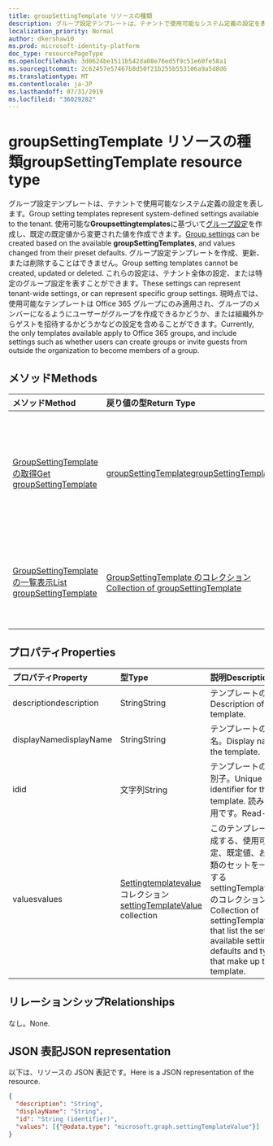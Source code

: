 ```yaml
---
title: groupSettingTemplate リソースの種類
description: グループ設定テンプレートは、テナントで使用可能なシステム定義の設定を表します。 使用可能な**Groupsettingtemplates**に基づいてグループ設定を作成し、既定の既定値から変更された値を作成できます。 グループ設定テンプレートを作成、更新、または削除することはできません。 これらの設定は、テナント全体の設定、または特定のグループ設定を表すことができます。 現時点では、使用可能なテンプレートは Office 365 グループにのみ適用され、グループのメンバーになるようにユーザーがグループを作成できるかどうか、または組織外からゲストを招待するかどうかなどの設定を含めることができます。
localization_priority: Normal
author: dkershaw10
ms.prod: microsoft-identity-platform
doc_type: resourcePageType
ms.openlocfilehash: 3d0624be1511b542da08e76ed5f9c51e60fe58a1
ms.sourcegitcommit: 2c62457e57467b8d50f21b255b553106a9a5d8d6
ms.translationtype: MT
ms.contentlocale: ja-JP
ms.lasthandoff: 07/31/2019
ms.locfileid: "36029282"
---
```

# <a name="groupsettingtemplate-resource-type"></a><span data-ttu-id="ad3a6-107">groupSettingTemplate リソースの種類</span><span class="sxs-lookup"><span data-stu-id="ad3a6-107">groupSettingTemplate resource type</span></span>

<span data-ttu-id="ad3a6-108">グループ設定テンプレートは、テナントで使用可能なシステム定義の設定を表します。</span><span class="sxs-lookup"><span data-stu-id="ad3a6-108">Group setting templates represent system-defined settings available to the tenant.</span></span> <span data-ttu-id="ad3a6-109">使用可能な**Groupsettingtemplates**に基づいて[グループ設定](groupsetting.md)を作成し、既定の既定値から変更された値を作成できます。</span><span class="sxs-lookup"><span data-stu-id="ad3a6-109">[Group settings](groupsetting.md) can be created based on the available **groupSettingTemplates**, and values changed from their preset defaults.</span></span> <span data-ttu-id="ad3a6-110">グループ設定テンプレートを作成、更新、または削除することはできません。</span><span class="sxs-lookup"><span data-stu-id="ad3a6-110">Group setting templates cannot be created, updated or deleted.</span></span> <span data-ttu-id="ad3a6-111">これらの設定は、テナント全体の設定、または特定のグループ設定を表すことができます。</span><span class="sxs-lookup"><span data-stu-id="ad3a6-111">These settings can represent tenant-wide settings, or can represent specific group settings.</span></span> <span data-ttu-id="ad3a6-112">現時点では、使用可能なテンプレートは Office 365 グループにのみ適用され、グループのメンバーになるようにユーザーがグループを作成できるかどうか、または組織外からゲストを招待するかどうかなどの設定を含めることができます。</span><span class="sxs-lookup"><span data-stu-id="ad3a6-112">Currently, the only templates available apply to Office 365 groups, and include settings such as whether users can create groups or invite guests from outside the organization to become members of a group.</span></span>

## <a name="methods"></a><span data-ttu-id="ad3a6-113">メソッド</span><span class="sxs-lookup"><span data-stu-id="ad3a6-113">Methods</span></span>

| <span data-ttu-id="ad3a6-114">メソッド</span><span class="sxs-lookup"><span data-stu-id="ad3a6-114">Method</span></span> | <span data-ttu-id="ad3a6-115">戻り値の型</span><span class="sxs-lookup"><span data-stu-id="ad3a6-115">Return Type</span></span> | <span data-ttu-id="ad3a6-116">説明</span><span class="sxs-lookup"><span data-stu-id="ad3a6-116">Description</span></span> |
|:---------------|:--------|:----------|
|[<span data-ttu-id="ad3a6-117">GroupSettingTemplate の取得</span><span class="sxs-lookup"><span data-stu-id="ad3a6-117">Get groupSettingTemplate</span></span>](../api/groupsettingtemplate-get.md) | [<span data-ttu-id="ad3a6-118">groupSettingTemplate</span><span class="sxs-lookup"><span data-stu-id="ad3a6-118">groupSettingTemplate</span></span>](groupsettingtemplate.md) | <span data-ttu-id="ad3a6-119">システム定義のいずれかの groupSettingTemplate オブジェクトの特定のプロパティを読み取ります。</span><span class="sxs-lookup"><span data-stu-id="ad3a6-119">Read the specific properties of one of the system defined groupSettingTemplate objects.</span></span> |
|[<span data-ttu-id="ad3a6-120">GroupSettingTemplate の一覧表示</span><span class="sxs-lookup"><span data-stu-id="ad3a6-120">List groupSettingTemplate</span></span>](../api/groupsettingtemplate-list.md) | [<span data-ttu-id="ad3a6-121">GroupSettingTemplate のコレクション</span><span class="sxs-lookup"><span data-stu-id="ad3a6-121">Collection of groupSettingTemplate</span></span>](groupsettingtemplate.md) |<span data-ttu-id="ad3a6-122">システム定義のすべての groupSettingTemplate オブジェクトを一覧表示します。</span><span class="sxs-lookup"><span data-stu-id="ad3a6-122">List all of the system defined groupSettingTemplate objects.</span></span>|

## <a name="properties"></a><span data-ttu-id="ad3a6-123">プロパティ</span><span class="sxs-lookup"><span data-stu-id="ad3a6-123">Properties</span></span>

| <span data-ttu-id="ad3a6-124">プロパティ</span><span class="sxs-lookup"><span data-stu-id="ad3a6-124">Property</span></span> | <span data-ttu-id="ad3a6-125">型</span><span class="sxs-lookup"><span data-stu-id="ad3a6-125">Type</span></span> | <span data-ttu-id="ad3a6-126">説明</span><span class="sxs-lookup"><span data-stu-id="ad3a6-126">Description</span></span> |
|:---------------|:--------|:----------|
|<span data-ttu-id="ad3a6-127">description</span><span class="sxs-lookup"><span data-stu-id="ad3a6-127">description</span></span>|<span data-ttu-id="ad3a6-128">String</span><span class="sxs-lookup"><span data-stu-id="ad3a6-128">String</span></span>| <span data-ttu-id="ad3a6-129">テンプレートの説明。</span><span class="sxs-lookup"><span data-stu-id="ad3a6-129">Description of the template.</span></span> |
|<span data-ttu-id="ad3a6-130">displayName</span><span class="sxs-lookup"><span data-stu-id="ad3a6-130">displayName</span></span>|<span data-ttu-id="ad3a6-131">String</span><span class="sxs-lookup"><span data-stu-id="ad3a6-131">String</span></span>| <span data-ttu-id="ad3a6-132">テンプレートの表示名。</span><span class="sxs-lookup"><span data-stu-id="ad3a6-132">Display name of the template.</span></span> |
|<span data-ttu-id="ad3a6-133">id</span><span class="sxs-lookup"><span data-stu-id="ad3a6-133">id</span></span>|<span data-ttu-id="ad3a6-134">文字列</span><span class="sxs-lookup"><span data-stu-id="ad3a6-134">String</span></span>| <span data-ttu-id="ad3a6-135">テンプレートの一意識別子。</span><span class="sxs-lookup"><span data-stu-id="ad3a6-135">Unique identifier for the template.</span></span> <span data-ttu-id="ad3a6-136">読み取り専用です。</span><span class="sxs-lookup"><span data-stu-id="ad3a6-136">Read-only.</span></span>|
|<span data-ttu-id="ad3a6-137">values</span><span class="sxs-lookup"><span data-stu-id="ad3a6-137">values</span></span>|<span data-ttu-id="ad3a6-138">[Settingtemplatevalue](settingtemplatevalue.md)コレクション</span><span class="sxs-lookup"><span data-stu-id="ad3a6-138">[settingTemplateValue](settingtemplatevalue.md) collection</span></span>| <span data-ttu-id="ad3a6-139">このテンプレートを構成する、使用可能な設定、既定値、および種類のセットを一覧表示する settingTemplateValues のコレクションです。</span><span class="sxs-lookup"><span data-stu-id="ad3a6-139">Collection of settingTemplateValues that list the set of available settings, defaults and types that make up this template.</span></span> |

## <a name="relationships"></a><span data-ttu-id="ad3a6-140">リレーションシップ</span><span class="sxs-lookup"><span data-stu-id="ad3a6-140">Relationships</span></span>

<span data-ttu-id="ad3a6-141">なし。</span><span class="sxs-lookup"><span data-stu-id="ad3a6-141">None.</span></span>


## <a name="json-representation"></a><span data-ttu-id="ad3a6-142">JSON 表記</span><span class="sxs-lookup"><span data-stu-id="ad3a6-142">JSON representation</span></span>

<span data-ttu-id="ad3a6-143">以下は、リソースの JSON 表記です。</span><span class="sxs-lookup"><span data-stu-id="ad3a6-143">Here is a JSON representation of the resource.</span></span>

<!--{
  "blockType": "resource",
  "openType": true,
  "optionalProperties": [],
  "keyProperty": "id",
  "baseType": "microsoft.graph.directoryObject",
  "@odata.type": "microsoft.graph.groupSettingTemplate"
}-->

```json
{
  "description": "String",
  "displayName": "String",
  "id": "String (identifier)",
  "values": [{"@odata.type": "microsoft.graph.settingTemplateValue"}]
}

```


<!-- uuid: 8fcb5dbc-d5aa-4681-8e31-b001d5168d79
2015-10-25 14:57:30 UTC -->
<!-- {
  "type": "#page.annotation",
  "description": "groupSettingTemplate resource",
  "keywords": "",
  "section": "documentation",
  "tocPath": ""
}-->
